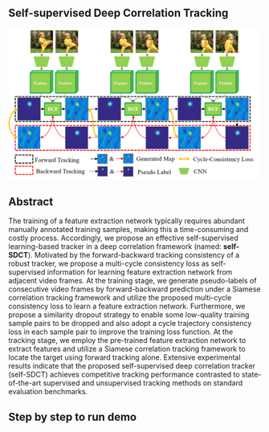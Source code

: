## **Self-supervised Deep Correlation Tracking**

![self-SDCT overview figure](./pipeline.png)

## Abstract
The training of a feature extraction network typically requires abundant manually annotated training samples, making this a time-consuming and costly process. Accordingly, we propose an effective self-supervised learning-based tracker in a deep correlation framework (named: **self-SDCT**). Motivated by the forward-backward tracking consistency of a robust tracker, we propose a multi-cycle consistency loss as self-supervised information for learning feature extraction network from adjacent video frames. At the training stage, we generate pseudo-labels of consecutive video frames by forward-backward prediction under a Siamese correlation tracking framework and utilize the proposed multi-cycle consistency loss to learn a feature extraction network. Furthermore, we propose a similarity dropout strategy to enable some low-quality training sample pairs to be dropped and also adopt a cycle trajectory consistency loss in each sample pair to improve the training loss function. At the tracking stage, we employ the pre-trained feature extraction network to extract features and utilize a Siamese correlation tracking framework to locate the target using forward tracking alone. Extensive experimental results indicate that the proposed self-supervised deep correlation tracker (self-SDCT) achieves competitive tracking performance contrasted to state-of-the-art supervised and unsupervised tracking methods on standard evaluation benchmarks.
## Step by step to run demo
